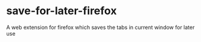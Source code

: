# save-for-later-firefox
A web extension for firefox which saves the tabs in current window for later use
